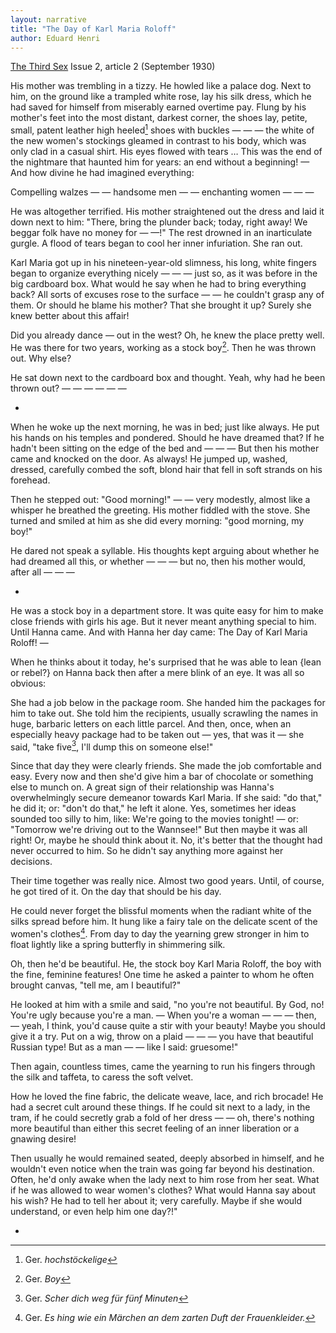 ```yaml
---
layout: narrative
title: "The Day of Karl Maria Roloff"
author: Eduard Henri
---
```


[The Third Sex](/das-dritte-geschlecht/) Issue 2, article 2 (September 1930)

His mother was trembling in a tizzy. He howled like a palace dog. Next to him, on the ground like a trampled white rose, lay his silk dress, which he had saved for himself from miserably earned overtime pay. Flung by his mother's feet into the most distant, darkest corner, the shoes lay, petite, small, patent leather high heeled[^fn1] shoes with buckles &mdash; &mdash; &mdash; the white of the new women's stockings gleamed in contrast to his body, which was only clad in a casual shirt. His eyes flowed with tears &hellip; This was the end of the nightmare that haunted him for years: an end without a beginning! &mdash; And how divine he had imagined everything:

Compelling walzes &mdash; &mdash; handsome men &mdash; &mdash; enchanting women &mdash; &mdash; &mdash;

He was altogether terrified. His mother straightened out the dress and laid it down next to him: "There, bring the plunder back; today, right away! We beggar folk have no money for &mdash; &mdash;!" The rest drowned in an inarticulate gurgle. A flood of tears began to cool her inner infuriation. She ran out.

Karl Maria got up in his nineteen-year-old slimness, his long, white fingers began to organize everything nicely &mdash; &mdash; &mdash; just so, as it was before in the big cardboard box. What would he say when he had to bring everything back? All sorts of excuses rose to the surface &mdash; &mdash; he couldn't grasp any of them. Or should he blame his mother? That she brought it up? Surely she knew better about this affair!

Did you already dance &mdash; out in the west? Oh, he knew the place pretty well. He was there for two years, working as a stock boy[^fn2]. Then he was thrown out. Why else?

He sat down next to the cardboard box and thought. Yeah, why had he been thrown out? &mdash; &mdash; &mdash; &mdash; &mdash; &mdash; 

*

When he woke up the next morning, he was in bed; just like always. He put his hands on his temples and pondered. Should he have dreamed that? If he hadn't been sitting on the edge of the bed and &mdash; &mdash; &mdash; But then his mother came and knocked on the door. As always! He jumped up, washed, dressed, carefully combed the soft, blond hair that fell in soft strands on his forehead.

Then he stepped out: "Good morning!" &mdash; &mdash; very modestly, almost like a whisper he breathed the greeting. His mother fiddled with the stove. She turned and smiled at him as she did every morning: "good morning, my boy!"

He dared not speak a syllable. His thoughts kept arguing about whether he had dreamed all this, or whether &mdash; &mdash; &mdash; but no, then his mother would, after all &mdash; &mdash; &mdash; 

*

He was a stock boy in a department store. It was quite easy for him to make close friends with girls his age. But it never meant anything special to him. Until Hanna came. And with Hanna her day came: The Day of Karl Maria Roloff! &mdash;

When he thinks about it today, he's surprised that he was able to lean {lean or rebel?} on Hanna back then after a mere blink of an eye. It was all so obvious:

She had a job below in the package room. She handed him the packages for him to take out. She told him the recipients, usually scrawling the names in huge, barbaric letters on each little parcel. And then, once, when an especially heavy package had to be taken out &mdash; yes, that was it &mdash; she said, "take five[^fn3], I'll dump this on someone else!"

Since that day they were clearly friends. She made the job comfortable and easy. Every now and then she'd give him a bar of chocolate or something else to munch on. A great sign of their relationship was Hanna's overwhelmingly secure demeanor towards Karl Maria. If she said: "do that," he did it; or: "don't do that," he left it alone. Yes, sometimes her ideas sounded too silly to him, like: We're going to the movies tonight! &mdash; or: "Tomorrow we're driving out to the Wannsee!" But then maybe it was all right! Or, maybe he should think about it. No, it's better that the thought had never occurred to him. So he didn't say anything more against her decisions.

Their time together was really nice. Almost two good years. Until, of course, he got tired of it. On the day that should be his day.

He could never forget the blissful moments when the radiant white of the silks spread before him. It hung like a fairy tale on the delicate scent of the women's clothes[^fn4]. From day to day the yearning grew stronger in him to float lightly like a spring butterfly in shimmering silk. 

Oh, then he'd be beautiful. He, the stock boy Karl Maria Roloff, the boy with the fine, feminine features! One time he asked a painter to whom he often brought canvas, "tell me, am I beautiful?"

He looked at him with a smile and said, "no you're not beautiful. By God, no! You're ugly because you're a man. &mdash; When you're a woman &mdash; &mdash; &mdash; then,  &mdash; yeah, I think, you'd cause quite a stir with your beauty! Maybe you should give it a try. Put on a wig, throw on a plaid &mdash; &mdash; &mdash; you have that beautiful Russian type! But as a man  &mdash; &mdash; like I said: gruesome!"

Then again, countless times, came the yearning to run his fingers through the silk and taffeta, to caress the soft velvet.

How he loved the fine fabric, the delicate weave, lace, and rich brocade! He had a secret cult around these things. If he could sit next to a lady, in the tram, if he could secretly grab a fold of her dress &mdash; &mdash; oh, there's nothing more beautiful than either this secret feeling of an inner liberation or a gnawing desire! 

Then usually he would remained seated, deeply absorbed in himself, and he wouldn't even notice when the train was going far beyond his destination. Often, he'd only awake when the lady next to him rose from her seat. What if he was allowed to wear women's clothes? What would Hanna say about his wish? He had to tell her about it; very carefully. Maybe if she would understand, or even help him one day?!"

*



[^fn1]: Ger. _hochstöckelige_
[^fn2]: Ger. _Boy_
[^fn3]: Ger. _Scher dich weg für fünf Minuten_
[^fn4]: Ger. _Es hing wie ein Märchen an dem zarten Duft der Frauenkleider._